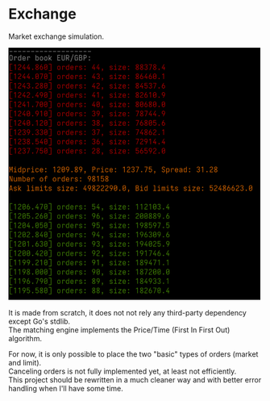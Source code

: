# Exchange
Market exchange simulation.

<img src="sc.png" alt="Screenshot" width="500">

It is made from scratch, it does not not rely any third-party dependency except Go's stdlib. \
The matching engine implements the Price/Time (First In First Out) algorithm. 

For now, it is only possible to place the two "basic" types of orders (market and limit).\
Canceling orders is not fully implemented yet, at least not efficiently.\
This project should be rewritten in a much cleaner way and with better error handling when I'll have some time.
